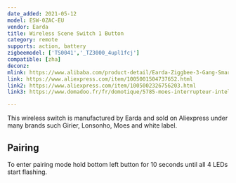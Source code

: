 ```yaml
---
date_added: 2021-05-12
model: ESW-0ZAC-EU
vendor: Earda
title: Wireless Scene Switch 1 Button
category: remote
supports: action, battery
zigbeemodel: ['TS0041','_TZ3000_4upl1fcj']
compatible: [zha]
deconz: 
mlink: https://www.alibaba.com/product-detail/Earda-Ziggbee-3-Gang-Smart-Wall_1600101179511.html
link: https://www.aliexpress.com/item/1005001504737652.html
link2: https://www.aliexpress.com/item/1005002326756203.html
link3: https://www.domadoo.fr/fr/domotique/5785-moes-interrupteur-intelligent-sans-fil-zigbee-1-bouton.html

---
```

This wireless switch is manufactured by Earda and sold on Aliexpress under many brands such Girier, Lonsonho, Moes and white label. 

## Pairing 
To enter pairing mode hold bottom left button for 10 seconds until all 4 LEDs start flashing.